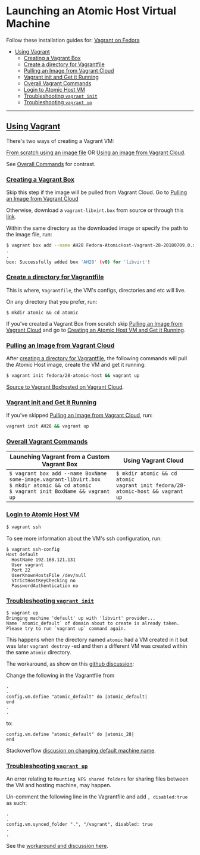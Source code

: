 # Launching an Atomic Host Virtual Machine

Follow these installation guides for: [Vagrant on Fedora](https://developer.fedoraproject.org/tools/vagrant/about.html)

- [Using Vagrant](#using-vagrant)
    - [Creating a Vagrant Box](#creating-a-vagrant-box)
    - [Create a directory for Vagrantfile](#create-a-directory-for-vagrantfile)
    - [Pulling an Image from Vagrant Cloud](#pulling-an-image-from-vagrant-cloud)
    - [Vagrant init and Get it Running](#vagrant-init-and-get-it-running)
    - [Overall Vagrant Commands](#overall-vagrant-commands)
    - [Login to Atomic Host VM](#login-to-atomic-host)
    - [Troubleshooting `vagrant init`](#troubleshooting-vagrant-init)
    - [Troubleshooting `vagrant up`](#troubleshooting-vagrant-up)

---

## [Using Vagrant](#using-vagrant)

There's two ways of creating a Vagrant VM:

[From scratch using an image file](#creating-a-vagrant-box) OR [Using an image from Vagrant Cloud](#pulling-an-image-from-vagrant-cloud).

See [Overall Commands](#overall-commands) for contrast.

### [Creating a Vagrant Box](#creating-a-vagrant-box)

Skip this step if the image will be pulled from Vagrant Cloud.
Go to [Pulling an Image from Vagrant Cloud](#pulling-an-image-from-vagrant-cloud)

Otherwise, download a `vagrant-libvirt.box` from source or through this [link](https://download.fedoraproject.org/pub/alt/atomic/stable/Fedora-Atomic-28-20180709.0/AtomicHost/x86_64/images/Fedora-AtomicHost-Vagrant-28-20180709.0.x86_64.vagrant-libvirt.box).

Within the same directory as the downloaded image or specify the path to the image file, run:
```bash
$ vagrant box add --name AH28 Fedora-AtomicHost-Vagrant-28-20180709.0.x86_64.vagrant-libvirt.box
.
.
box: Successfully added box 'AH28' (v0) for 'libvirt'!
```

### [Create a directory for Vagrantfile](#create-a-directory-for-vagrantfile)

This is where, `Vagrantfile`, the VM's configs, directories and etc will live.

On any directory that you prefer, run:

```
$ mkdir atomic && cd atomic
```

If you've created a Vagrant Box from scratch skip [Pulling an Image from Vagrant Cloud](#pulling-an-image-from-vagrant-cloud) and go to [Creating an Atomic Host VM and Get it Running](#creating-an-atomic-host-vm-and-get-it-running).

### [Pulling an Image from Vagrant Cloud](#pulling-an-image-from-vagrant-cloud)

After [creating a directory for Vagrantfile]((#create-a-directory-for-vagrantfile)), the following commands will pull the Atomic Host image, create the VM and get it running:

```bash
$ vagrant init fedora/28-atomic-host && vagrant up
```
[Source to Vagrant Boxhosted on Vagrant Cloud](https://app.vagrantup.com/fedora/boxes/28-atomic-host).

### [Vagrant init and Get it Running](#vagrant-init-and-get-it-running)

If you've skipped [Pulling an Image from Vagrant Cloud](#pulling-an-image-from-vagrant-cloud), run:

```bash
vagrant init AH28 && vagrant up
```

### [Overall Vagrant Commands](#overall-vagrant-commands)

|Launching Vagrant from a Custom Vagrant Box| Using Vagrant Cloud |
| --- | --- |
|```$ vagrant box add --name BoxName some-image.vagrant-libvirt.box ```<br/>```$ mkdir atomic && cd atomic```<br/>```$ vagrant init BoxName && vagrant up```|```$ mkdir atomic && cd atomic```<br/>```vagrant init fedora/28-atomic-host && vagrant up```|

### [Login to Atomic Host VM](#login-to-atomic-host)

```bash
$ vagrant ssh
```
To see more information about the VM's ssh configuration, run:

```
$ vagrant ssh-config
Host default
  HostName 192.168.121.131
  User vagrant
  Port 22
  UserKnownHostsFile /dev/null
  StrictHostKeyChecking no
  PasswordAuthentication no
```
### [Troubleshooting `vagrant init`](#troubleshooting-vagrant-init)

```
$ vagrant up 
Bringing machine 'default' up with 'libvirt' provider...
Name `atomic_default` of domain about to create is already taken. Please try to run `vagrant up` command again.
```

This happens when the directory named `atomic` had a VM created in it  but was later `vagrant destroy` -ed and then a different VM was created within the same `atomic` directory.

The workaround, as show on this [github discussion](https://github.com/jonnyzzz/TeamCity.Virtual/issues/38):

Change the following in the Vagrantfile from
```
.
.
config.vm.define "atomic_default" do |atomic_default|
end
.
.
``` 
to:

```
config.vm.define "atomic_default" do |atomic_28|
end
```

Stackoverflow [discusion on changing default machine name](https://stackoverflow.com/questions/17845637/how-to-change-vagrant-default-machine-name).

### [Troubleshooting `vagrant up`](#troubleshooting-vagrant-up)

An error relating to `Mounting NFS shared folders` for sharing files between the VM and hosting machine, may happen.

Un-comment the following line in the Vagrantfile and add `, disabled:true` as such:

```
.
.
config.vm.synced_folder ".", "/vagrant", disabled: true
.
.
```

See the [workaround and discussion here](https://gist.github.com/Bubblemelon/5fe5b3773da4c55c058601feb8d9bda6).
